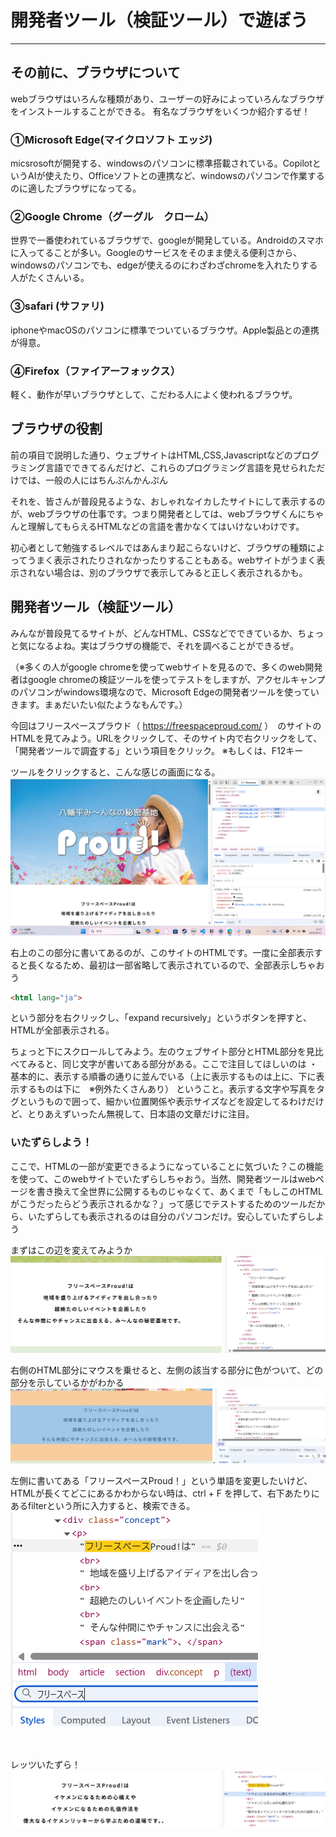 # 開発者ツール（検証ツール）で遊ぼう
***

## その前に、ブラウザについて
webブラウザはいろんな種類があり、ユーザーの好みによっていろんなブラウザをインストールすることができる。
有名なブラウザをいくつか紹介するぜ！
### ①Microsoft Edge(マイクロソフト エッジ)
micsrosoftが開発する、windowsのパソコンに標準搭載されている。CopilotというAIが使えたり、Officeソフトとの連携など、windowsのパソコンで作業するのに適したブラウザになってる。
### ②Google Chrome（グーグル　クローム）
世界で一番使われているブラウザで、googleが開発している。Androidのスマホに入ってることが多い。Googleのサービスをそのまま使える便利さから、windowsのパソコンでも、edgeが使えるのにわざわざchromeを入れたりする人がたくさんいる。
### ③safari (サファリ)
iphoneやmacOSのパソコンに標準でついているブラウザ。Apple製品との連携が得意。
### ④Firefox（ファイアーフォックス）
軽く、動作が早いブラウザとして、こだわる人によく使われるブラウザ。


## ブラウザの役割
前の項目で説明した通り、ウェブサイトはHTML,CSS,Javascriptなどのプログラミング言語でできてるんだけど、これらのプログラミング言語を見せられただけでは、一般の人にはちんぷんかんぷん

それを、皆さんが普段見るような、おしゃれなイカしたサイトにして表示するのが、webブラウザの仕事です。つまり開発者としては、webブラウザくんにちゃんと理解してもらえるHTMLなどの言語を書かなくてはいけないわけです。

初心者として勉強するレベルではあんまり起こらないけど、ブラウザの種類によってうまく表示されたりされなかったりすることもある。webサイトがうまく表示されない場合は、別のブラウザで表示してみると正しく表示されるかも。

## 開発者ツール（検証ツール）
みんなが普段見てるサイトが、どんなHTML、CSSなどでできているか、ちょっと気になるよね。実はブラウザの機能で、それを調べることができるぜ。

（※多くの人がgoogle chromeを使ってwebサイトを見るので、多くのweb開発者はgoogle chromeの検証ツールを使ってテストをしますが、アクセルキャンプのパソコンがwindows環境なので、Microsoft Edgeの開発者ツールを使っていきます。まぁだいたい似たようなもんです。）

今回はフリースペースプラウド（ https://freespaceproud.com/ ）　のサイトのHTMLを見てみよう。URLをクリックして、そのサイト内で右クリックをして、「開発者ツールで調査する」という項目をクリック。
※もしくは、F12キー

ツールをクリックすると、こんな感じの画面になる。
![alt text](image-3.png)

右上のこの部分に書いてあるのが、このサイトのHTMLです。一度に全部表示すると長くなるため、最初は一部省略して表示されているので、全部表示しちゃおう　
```html
<html lang="ja">
```
という部分を右クリックし、「expand recursively」というボタンを押すと、HTMLが全部表示される。

ちょっと下にスクロールしてみよう。左のウェブサイト部分とHTML部分を見比べてみると、同じ文字が書いてある部分がある。ここで注目してほしいのは
・基本的に、表示する順番の通りに並んでいる（上に表示するものは上に、下に表示するものは下に　※例外たくさんあり）
ということ。表示する文字や写真をタグというもので囲って、細かい位置関係や表示サイズなどを設定してるわけだけど、とりあえずいったん無視して、日本語の文章だけに注目。

### いたずらしよう！

ここで、HTMLの一部が変更できるようになっていることに気づいた？この機能を使って、このwebサイトでいたずらしちゃおう。当然、開発者ツールはwebページを書き換えて全世界に公開するものじゃなくて、あくまで「もしこのHTMLがこうだったらどう表示されるかな？」って感じでテストするためのツールだから、いたずらしても表示されるのは自分のパソコンだけ。安心していたずらしよう

まずはこの辺を変えてみようか
![alt text](image-4.png)

右側のHTML部分にマウスを乗せると、左側の該当する部分に色がついて、どの部分を示しているかがわかる
![alt text](image-5.png)

左側に書いてある「フリースペースProud！」という単語を変更したいけど、HTMLが長くてどこにあるかわからない時は、ctrl + F を押して、右下あたりにあるfilterという所に入力すると、検索できる。
![alt text](image-6.png)

<br></br>
レッツいたずら！
![alt text](image-10.png)



